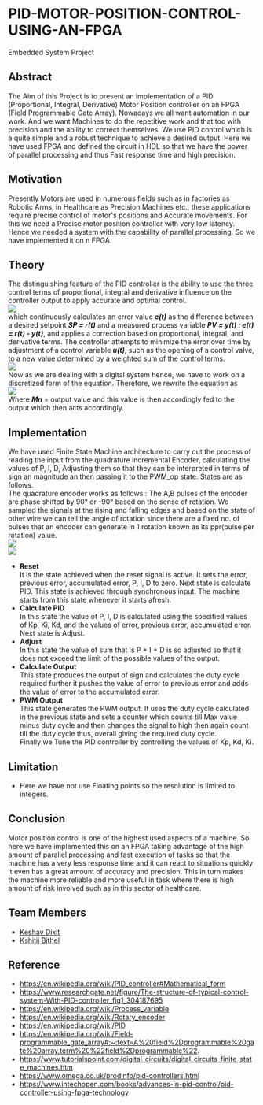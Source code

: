 # PID-MOTOR-POSITION-CONTROL-USING-AN-FPGA
Embedded System Project
## Abstract
The Aim of this Project is to present an implementation of a PID (Proportional, Integral, Derivative) Motor Position controller on an FPGA (Field Programmable Gate Array). Nowadays we all want automation in our work. And we want Machines to do the repetitive work and that too with precision and the ability to correct themselves. We use PID control which is a quite simple and a robust technique to achieve a desired output. Here we have used FPGA and defined the circuit in HDL so that we have the power of parallel processing and thus Fast response time and high precision.
## Motivation
Presently Motors are used in numerous fields such as in factories as Robotic Arms, in Healthcare as Precision Machines etc., these applications require precise control of motor's positions and Accurate movements. For this we need a Precise motor position controller with very low latency. Hence we needed a system with the capability of parallel processing. So we have implemented it on n FPGA.
## Theory
The distinguishing feature of the PID controller is the ability to use the three control terms of proportional, integral and derivative influence on the controller output to apply accurate and optimal control. </br>![](https://github.com/Keshav242/PID-MOTOR-POSITION-CONTROL-USING-AN-FPGA/blob/main/Images%20and%20Videos/Images/PID_control.png)</br>
which continuously calculates an error value ***e(t)*** as the difference between a desired setpoint ***SP = r(t)*** and a measured process variable ***PV = y(t) : e(t) = r(t) - y(t)***, and applies a correction based on proportional, integral, and derivative terms. The controller attempts to minimize the error over time by adjustment of a control variable ***u(t)***, such as the opening of a control valve, to a new value determined by a weighted sum of the control terms. </br>![](https://github.com/Keshav242/PID-MOTOR-POSITION-CONTROL-USING-AN-FPGA/blob/main/Images%20and%20Videos/Images/PID_formula.png)</br>
Now as we are dealing with a digital system hence, we have to work on a discretized form of the equation. Therefore, we rewrite the equation as </br>![](https://github.com/Keshav242/PID-MOTOR-POSITION-CONTROL-USING-AN-FPGA/blob/main/Images%20and%20Videos/Images/Discrete_PID.png)</br>
Where ***Mn*** = output value and this value is then accordingly fed to the output which then acts accordingly.
## Implementation
We have used Finite State Machine architecture to carry out the process of reading the input from the quadrature incremental Encoder, calculating the values of P, I, D, Adjusting them so that they can be interpreted in terms of sign an magnitude an then passing it to the PWM_op state. States are as follows.</br>
The quadrature encoder works as follows : The A,B pulses of the encoder are phase shifted by 90° or -90° based on the sense of rotation. We sampled the signals at the rising and falling edges and based on the state of other wire we can tell the angle of rotation since there are a fixed no. of pulses that an encoder can generate in 1 rotation known as its ppr(pulse per rotation) value. </br>
![](https://github.com/Keshav242/PID-MOTOR-POSITION-CONTROL-USING-AN-FPGA/blob/main/Images%20and%20Videos/Images/Incremental_directional_encoder.gif)</br>
![](https://howtomechatronics.com/wp-content/uploads/2016/07/Rotary-Encoder-Output-Signal-Working-Principle-Photo-.png)
- **Reset** </br>
It is the state achieved when the reset signal is active. It sets the error, previous error, accumulated error, P, I, D to zero. Next state is calculate PID. This state is achieved through synchronous input. The machine starts from this state whenever it starts afresh.
- **Calculate PID**</br>
In this state the value of P, I, D is calculated using the specified values of Kp, Ki, Kd, and the values of error, previous error, accumulated error. Next state is Adjust.
- **Adjust**</br>
In this state the value of sum that is P + I + D is so adjusted so that it does not exceed the limit of the possible values of the output.
- **Calculate Output**</br>
This state produces the output of sign and calculates the duty cycle required further it pushes the value of error to previous error and adds the value of error to the accumulated error.
- **PWM Output**</br>
This state generates the PWM output. It uses the duty cycle calculated in the previous state and sets a counter which counts till Max value minus duty cycle and then changes the signal to high then again count till the duty cycle thus, overall giving the required duty cycle.</br>
Finally we Tune the PID controller by controlling the values of Kp, Kd, Ki.
## Limitation
- Here we have not use Floating points so the resolution is limited to integers.
## Conclusion
Motor position control is one of the highest used aspects of a machine. So here we have implemented this on an FPGA taking advantage of the high amount of parallel processing and fast execution of tasks so that the machine has a very less response time and it can react to situations quickly it even has a great amount of accuracy and precision. This in turn makes the machine more reliable and more useful in task where there is high amount of risk involved such as in this sector of healthcare.
## Team Members
- [Keshav Dixit](https://github.com/Keshav242)
- [Kshitij Bithel](https://github.com/KSHITIJBITHEL)
## Reference
- https://en.wikipedia.org/wiki/PID_controller#Mathematical_form
- https://www.researchgate.net/figure/The-structure-of-typical-control-system-With-PID-controller_fig1_304187695
- https://en.wikipedia.org/wiki/Process_variable
- https://en.wikipedia.org/wiki/Rotary_encoder
- https://en.wikipedia.org/wiki/PID
- https://en.wikipedia.org/wiki/Field-programmable_gate_array#:~:text=A%20field%2Dprogrammable%20gate%20array,term%20%22field%2Dprogrammable%22.
- https://www.tutorialspoint.com/digital_circuits/digital_circuits_finite_state_machines.htm
- https://www.omega.co.uk/prodinfo/pid-controllers.html
- https://www.intechopen.com/books/advances-in-pid-control/pid-controller-using-fpga-technology
